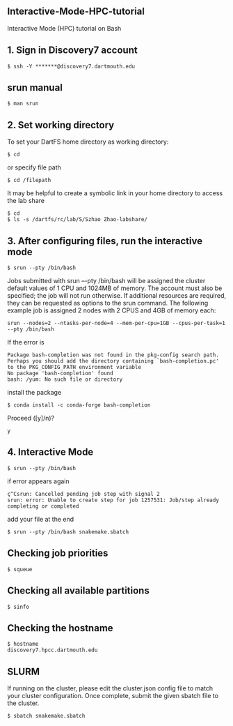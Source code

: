 ## Interactive-Mode-HPC-tutorial
Interactive Mode (HPC) tutorial on Bash

## 1. Sign in Discovery7 account
```
$ ssh -Y *******@discovery7.dartmouth.edu
```

## srun manual
```
$ man srun
```

## 2. Set working directory
To set your DartFS home directory as working directory:
```
$ cd 
```
or specify file path 
```
$ cd /filepath
```
It may be helpful to create a symbolic link in your home directory to access the lab share
```
$ cd 
$ ls -s /dartfs/rc/lab/S/Szhao Zhao-labshare/
```

## 3. After configuring files, run the interactive mode
```
$ srun --pty /bin/bash
```
Jobs submitted with srun –-pty /bin/bash will be assigned the cluster default values of 1 CPU and 1024MB of memory. The account must also be specified; the job will not run otherwise. If additional resources are required, they can be requested as options to the srun command. The following example job is assigned 2 nodes with 2 CPUS and 4GB of memory each:
```
srun --nodes=2 --ntasks-per-node=4 --mem-per-cpu=1GB --cpus-per-task=1 --pty /bin/bash
```
If the error is
```
Package bash-completion was not found in the pkg-config search path.
Perhaps you should add the directory containing `bash-completion.pc'
to the PKG_CONFIG_PATH environment variable
No package 'bash-completion' found
bash: /yum: No such file or directory
```
install the package
```
$ conda install -c conda-forge bash-completion
```
Proceed ([y]/n)?
```
y
```

## 4. Interactive Mode
```
$ srun --pty /bin/bash
```
if error appears again
```
ç^Csrun: Cancelled pending job step with signal 2
srun: error: Unable to create step for job 1257531: Job/step already completing or completed
```
add your file at the end
```
$ srun --pty /bin/bash snakemake.sbatch
```
## Checking job priorities
```
$ squeue
```
## Checking all available partitions
```
$ sinfo
```
## Checking the hostname
```
$ hostname
discovery7.hpcc.dartmouth.edu

```
## SLURM
If running on the cluster, please edit the cluster.json config file to match your cluster configuration. Once complete, submit the given sbatch file to the cluster.
```
$ sbatch snakemake.sbatch
```
